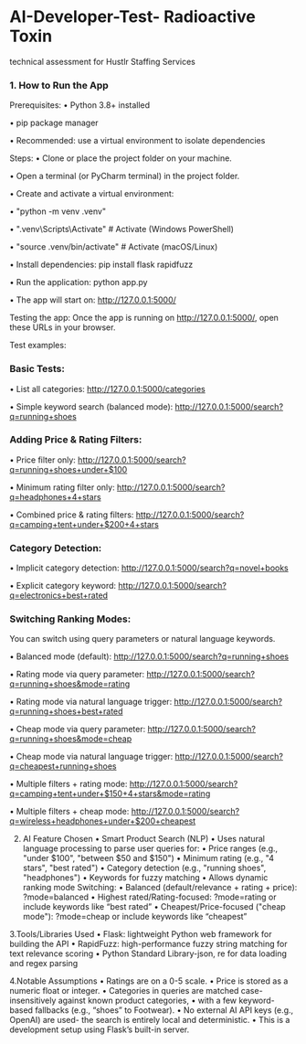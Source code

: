 # AI-Developer-Test- Radioactive Toxin
technical assessment for Hustlr Staffing Services

### 1. How to Run the App
Prerequisites:
• Python 3.8+ installed

• pip package manager

• Recommended: use a virtual environment to isolate dependencies

Steps:
• Clone or place the project folder on your machine.

• Open a terminal (or PyCharm terminal) in the project folder.

• Create and activate a virtual environment:

  • "python -m venv .venv"
  
  • ".venv\Scripts\Activate" # Activate (Windows PowerShell)
  
  • "source .venv/bin/activate" # Activate (macOS/Linux)

• Install dependencies: pip install flask rapidfuzz

• Run the application: python app.py

• The app will start on: http://127.0.0.1:5000/

Testing the app:
Once the app is running on http://127.0.0.1:5000/, open these URLs in your browser.

Test examples:

### Basic Tests:

• List all categories: http://127.0.0.1:5000/categories

• Simple keyword search (balanced mode): http://127.0.0.1:5000/search?q=running+shoes

### Adding Price & Rating Filters:

• Price filter only: http://127.0.0.1:5000/search?q=running+shoes+under+$100

• Minimum rating filter only: http://127.0.0.1:5000/search?q=headphones+4+stars

• Combined price & rating filters: http://127.0.0.1:5000/search?q=camping+tent+under+$200+4+stars

### Category Detection:

• Implicit category detection: http://127.0.0.1:5000/search?q=novel+books

• Explicit category keyword: http://127.0.0.1:5000/search?q=electronics+best+rated

### Switching Ranking Modes:

You can switch using query parameters or natural language keywords.

• Balanced mode (default): http://127.0.0.1:5000/search?q=running+shoes

• Rating mode via query parameter: http://127.0.0.1:5000/search?q=running+shoes&mode=rating

• Rating mode via natural language trigger: http://127.0.0.1:5000/search?q=running+shoes+best+rated

• Cheap mode via query parameter: http://127.0.0.1:5000/search?q=running+shoes&mode=cheap

• Cheap mode via natural language trigger: http://127.0.0.1:5000/search?q=cheapest+running+shoes

• Multiple filters + rating mode: http://127.0.0.1:5000/search?q=camping+tent+under+$150+4+stars&mode=rating

• Multiple filters + cheap mode: http://127.0.0.1:5000/search?q=wireless+headphones+under+$200+cheapest

2. AI Feature Chosen
• Smart Product Search (NLP)
• Uses natural language processing to parse user queries for:
• Price ranges (e.g., "under $100", "between $50 and $150")
• Minimum rating (e.g., "4 stars", "best rated")
• Category detection (e.g., "running shoes", "headphones")
• Keywords for fuzzy matching
• Allows dynamic ranking mode Switching:
  • Balanced (default/relevance + rating + price): ?mode=balanced
  • Highest rated/Rating-focused: ?mode=rating or include keywords like “best rated”
  • Cheapest/Price-focused ("cheap mode"): ?mode=cheap or include keywords like “cheapest”

3.Tools/Libraries Used
  • Flask: lightweight Python web framework for building the API
  • RapidFuzz: high-performance fuzzy string matching for text relevance scoring
  • Python Standard Library-json, re for data loading and regex parsing

4.Notable Assumptions
• Ratings are on a 0-5 scale.
• Price is stored as a numeric float or integer.
• Categories in queries are matched case-insensitively against known product categories, 
• with a few keyword-based fallbacks (e.g., “shoes” to Footwear).
• No external AI API keys (e.g., OpenAI) are used-
  the search is entirely local and deterministic.
• This is a development setup using Flask’s built-in server.
